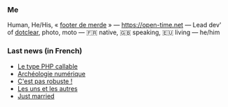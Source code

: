 ### Me

Human, He/His, « [footer de merde](https://open-time.net/post/2013/07/17/La-veritable-histoire-du-Footer-de-merde-) » — https://open-time.net — Lead dev' of [dotclear](https://git.dotclear.org/dev/dotclear), photo, moto — 🇫🇷 native, 🇬🇧 speaking, 🇪🇺 living — he/him

### Last news (in French)

<!-- BLOG-POST-LIST:START -->
- [Le type PHP callable](https://open-time.net/post/2022/09/08/Le-type-PHP-callable)
- [Archéologie numérique](https://open-time.net/post/2022/09/07/Archeologie-numerique)
- [C&#39;est pas robuste !](https://open-time.net/post/2022/09/06/C-est-pas-robuste-)
- [Les uns et les autres](https://open-time.net/post/2022/09/05/Les-uns-et-les-autres)
- [Just married](https://open-time.net/post/2022/09/04/Just-married)
<!-- BLOG-POST-LIST:END -->
